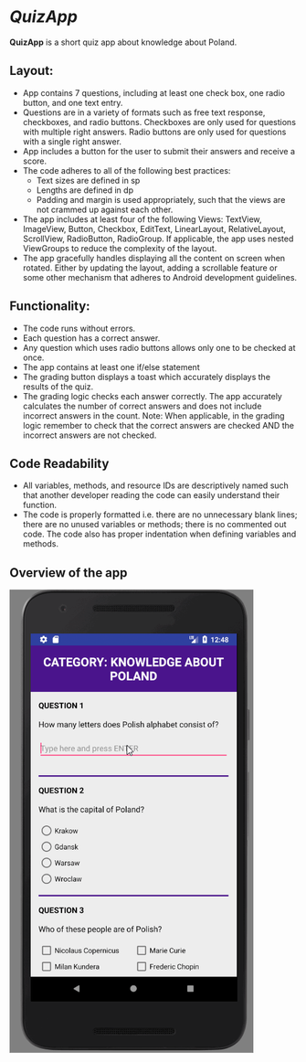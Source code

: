 
# *QuizApp*  

**QuizApp** is a short quiz app about knowledge about Poland.




## Layout:

* App contains 7 questions, including at least one check box, one radio button, and one text entry.
* Questions are in a variety of formats such as free text response, checkboxes, and radio buttons.
Checkboxes are only used for questions with multiple right answers. Radio buttons are only used for questions with a single right answer.
* App includes a button for the user to submit their answers and receive a score.
* The code adheres to all of the following best practices:
     * Text sizes are defined in sp
     * Lengths are defined in dp
     * Padding and margin is used appropriately, such that the views are not crammed up against each other.
 * The app includes at least four of the following Views: TextView, ImageView, Button, Checkbox, EditText, LinearLayout, RelativeLayout, ScrollView, RadioButton, RadioGroup.
If applicable, the app uses nested ViewGroups to reduce the complexity of the layout.
* The app gracefully handles displaying all the content on screen when rotated. Either by updating the layout, adding a scrollable feature or some other mechanism that adheres to Android development guidelines.

## Functionality:

* The code runs without errors.
* Each question has a correct answer.
* Any question which uses radio buttons allows only one to be checked at once.
* The app contains at least one if/else statement
* The grading button displays a toast which accurately displays the results of the quiz.
* The grading logic checks each answer correctly. The app accurately calculates the number of correct answers and does not include incorrect answers in the count.
Note: When applicable, in the grading logic remember to check that the correct answers are checked AND the incorrect answers are not checked.

## Code Readability

* All variables, methods, and resource IDs are descriptively named such that another developer reading the code can easily understand their function.
* The code is properly formatted i.e. there are no unnecessary blank lines; there are no unused variables or methods; there is no commented out code.
The code also has proper indentation when defining variables and methods.

## Overview of the app 

<img src='https://github.com/Andrea211/3-QuizApp/blob/master/3%20-%20QuizApp.gif' title='Video Walkthrough' width='' alt='Video Walkthrough' />
